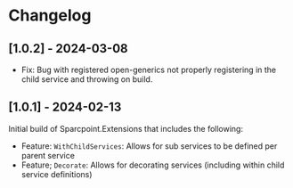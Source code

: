 # Changelog

## [1.0.2] - 2024-03-08

- Fix: Bug with registered open-generics not properly registering in the child service and throwing on build.

## [1.0.1] - 2024-02-13

Initial build of Sparcpoint.Extensions that includes the following:

- Feature: `WithChildServices`: Allows for sub services to be defined per parent service
- Feature; `Decorate`: Allows for decorating services (including within child service definitions)